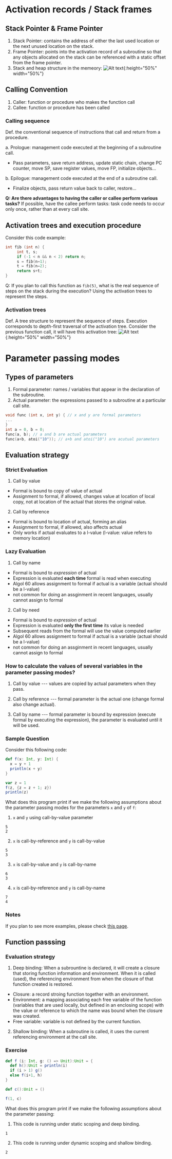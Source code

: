 # Activation records / Stack frames

## Stack Pointer & Frame Pointer
1. Stack Pointer: contains the address of either the last used location or the next unused location on the stack.
2. Frame Pointer: points into the activation record of a subroutine so that any objects allocated on the stack can be referenced with a static offset from the frame pointer.
3. Stack and heap structure in the memeory:
![Alt text](img/123.png){:height="50%" width="50%"}

## Calling Convention
1. Caller: function or procedure who makes the function call
2. Callee: function or procedure has been called
### Calling sequence
Def. the conventional sequence of instructions that call and return from a procedure.

a. Prologue: management code executed at the beginning of a subroutine call.
- Pass parameters, save return address, update static chain, change PC counter, move SP, save register values, move FP, initialize objects...

b. Epilogue: management code executed at the end of a subroutine call.
- Finalize objects, pass return value back to caller, restore...

**Q: Are there advantages to having the caller or callee perform various tasks?**
If possible, have the callee perform tasks: task code needs to occur only once, rather than at every call site.

## Activation trees and execution procedure
Consider this code example:
```c
int fib (int n) { 
     int t, s;
     if (-1 < n && n < 2) return n; 
     s = fib(n−1);
     t = fib(n−2);
     return s+t;
}
```
Q: If you plan to call this function as `fib(5)`, what is the real sequence of steps on the stack during the execution?
Using the activation trees to represent the steps.

### Activation trees
Def. A tree structure to represent the sequence of steps. Execution corresponds to depth-first traversal of the activation tree.
Consider the previous function call, it will have this activation tree:
![Alt text](img/tree.png){:height="50%" width="50%"}

# Parameter passing modes

## Types of parameters
1. Formal parameter: names / variables that appear in the declaration of the subroutine.
2. Actual parameter: the expressions passed to a subroutine at a particular call site.

```C++
void func (int x, int y) { // x and y are formal parameters
...
}
int a = 0, b = 0; 
func(a, b); // a and b are actual parameters
func(a+b, atoi("10")); // a+b and atoi("10") are acutual parameters
```

## Evaluation strategy

### Strict Evaluation
1. Call by value
  - Formal is bound to copy of value of actual
  - Assignment to formal, if allowed, changes value at location of local copy, not at location of the actual that stores the original value.
2. Call by reference
  - Formal is bound to location of actual, forming an alias
  - Assignment to formal, if allowed, also affects actual
  - Only works if actual evaluates to a l-value (l-value: value refers to memory location)

### Lazy Evaluation
1. Call by name
  - Formal is bound to *expression* of actual
  - Expression is evaluated **each time** formal is read when executing
  - Algol 60 allows assignment to formal if actual is a variable (actual should be a l-value)
  - not common for doing an assginment in recent languages, usually cannot assign to formal

2. Call by need
  - Formal is bound to *expression* of actual
  - Expression is evaluated **only the first time** its value is needed
  - Subsequent reads from the formal will use the value computed earlier
  - Algol 60 allows assignment to formal if actual is a variable (actual should be a l-value)
  - not common for doing an assginment in recent languages, usually cannot assign to formal
  
###  How to calculate the values of several variables in the parameter passing modes? 

1. Call by value --- values are copied by actual parameters when they pass.

2. Call by reference --- formal parameter is the actual one (change formal also change actual).

3. Call by name --- formal parameter is bound by expression (execute formal by executing the expression), the parameter is evaluated until it will be used.

### Sample Question
Consider this following code:
```scala
def f(x: Int, y: Int) {
  x = y + 1
  println(x + y)
}

var z = 1
f(z, {z = z + 1; z})
println(z)
```
What does this program print if we make the following assumptions about the parameter passing modes for the parameters `x` and `y` of `f`:

1. `x` and `y` using call-by-value parameter
```
5
2
```

2. `x` is call-by-reference and `y` is call-by-value
```
5
3
```

3. `x` is call-by-value and `y` is call-by-name
```
6
3
```

4. `x` is call-by-reference and `y` is call-by-name
```
7
4
```

### Notes
If you plan to see more examples, please check [this page](https://courses.cs.washington.edu/courses/cse341/03wi/imperative/parameters.html).

## Function passsing

### Evaluation strategy

1. Deep binding: When a subrountine is declared, it will create a closure that storing function information and environment. When it is called (used), the referencing environment from when the closure of that function created is restored.
  - Closure: a record stroing function together with an environment.
  - Environment: a mapping associating each free variable of the function (variables that are used locally, but defined in an enclosing scope) with the value or reference to which the name was bound when the closure was created.
  - Free variable: variable is not defined by the current function.

2. Shallow binding: When a subroutine is called, it uses the current referencing environment at the call site.

### Exercise
```Scala
def f (i: Int, g: () => Unit):Unit = {
  def h():Unit = println(i)
  if (i > 1) g()
  else f(i+1, h)
}

def c():Unit = ()

f(1, c)
```
What does this program print if we make the following assumptions about the parameter passing:

1. This code is running under static scoping and deep binding.
```
1
```
2. This code is running under dynamic scoping and shallow binding.
```
2
```
